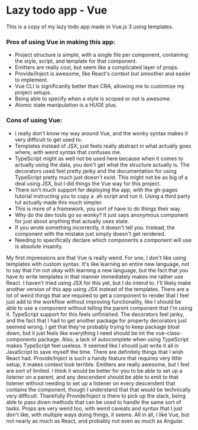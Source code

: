 # Lazy todo app - Vue

This is a copy of my lazy todo app made in Vue.js 3 using templates.

### Pros of using Vue in making this app:
- Project structure is simple, with a single file per component, containing the style, script, and template for that component.
- Emitters are really cool, but seem like a complicated layer of props. 
- Provide/Inject is awesome, like React's context but smoother and easier to implement.
- Vue CLI is significantly better than CRA, allowing me to customize my project setups.
- Being able to specify when a style is scoped or not is awesome.
- Atomic state manipulation is a *HUGE* plus.

### Cons of using Vue:
- I really don't know my way around Vue, and the wonky syntax makes it very difficult to get used to.
- Templates instead of JSX, just feels really abstract in what actually goes where, with weird syntax that confuses me.
- TypeScript might as well not be used here because when it comes to actually using the data, you don't get what the structure actually is. The decorators used feel pretty janky and the documentation for using TypeScript pretty much just doesn't exist. This might not be as big of a deal using JSX, but I did things the Vue way for this project.
- There isn't much support for deploying the app, with the gh-pages tutorial instructing you to copy a .sh script and run it. Using a third party tut actually made this much simpler.
- This is more of a framework, you sort of have to do things their way.
- Why do the dev tools go so wonky? It just says anonymous component for just about anything that actually uses state.
- If you wrote something incorrectly, it doesn't tell you. Instead, the component with the mistake just simply doesn't get rendered.
- Needing to specifically declare which components a component will use is absolute insanity.

My first impressions are that Vue is really weird. For one, I don't like using templates with custom syntax. It's like learning an entire new language, not to say that I'm not okay with learning a new language, but the fact that you have to write templates in that manner immediately makes me rather use React. I haven't tried using JSX for this yet, but I do intend to. I'll likely make another version of this app using JSX instead of the templates. There are a lot of weird things that are required to get a component to render that I feel just add to the workflow without improving functionality, like I should be able to use a component without telling the parent component that I'm using it. TypeScript support for this feels unfinished. The decorators feel janky, and the fact that I had to get another package for property decorators just seemed wrong. I get that they're probably trying to keep package bloat down, but it just feels like everything I need should be int the vue-class-components package. Also, a lack of autocomplete when using TypeScript makes TypeScript feel useless. It seemed like I should just write it all in JavaScript to save myself the time. There are definitely things that I wish React had. Provide/Inject is such a handy feature that requires very little setup, it makes context look terrible. Emitters are really awesome, but I feel are sort of limited. I think it would be better for you to be able to set up a listener on a parent, and any descendent should be able to emit to that listener without needing to set up a listener on every descendent that contains the component, though I understand that that would be technically very difficult. Thankfully Provide/Inject is there to pick up the slack, being able to pass down methods that can be used to handle the same sort of tasks. Props are very weird too, with weird caveats and syntax that I just don't like, with multiple ways doing things, it seems. All in all, I like Vue, but not nearly as much as React, and probably not even as much as Angular.